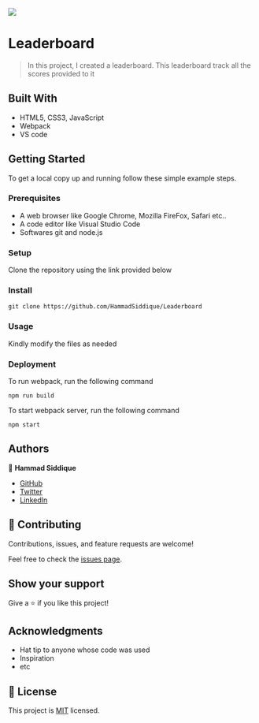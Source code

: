 ![](https://img.shields.io/badge/Microverse-blueviolet)

# Leaderboard

> In this project, I created a leaderboard. This leaderboard track all the scores provided to it

## Built With

- HTML5, CSS3, JavaScript
- Webpack
- VS code

<!-- ## Live Demo

To check out a live-demo of the webiste visit [here](https://hammadsiddique.github.io/Todo-list/dist/index.html). -->

## Getting Started

To get a local copy up and running follow these simple example steps.

### Prerequisites

- A web browser like Google Chrome, Mozilla FireFox, Safari etc..
- A code editor like Visual Studio Code
- Softwares git and node.js

### Setup

Clone the repository using the link provided below

### Install

```
git clone https://github.com/HammadSiddique/Leaderboard
```

### Usage

Kindly modify the files as needed

### Deployment

To run webpack, run the following command

```
npm run build
```

To start webpack server, run the following command

```
npm start
```

## Authors

👤 **Hammad Siddique**

- [GitHub](https://github.com/HammadSiddique)
- [Twitter](https://twitter.com/hs_devv)
- [LinkedIn](https://www.linkedin.com/in/hammad-siddique-6a5469231/)

## 🤝 Contributing

Contributions, issues, and feature requests are welcome!

Feel free to check the [issues page](../../issues/).

## Show your support

Give a ⭐️ if you like this project!

## Acknowledgments

- Hat tip to anyone whose code was used
- Inspiration
- etc

## 📝 License

This project is [MIT](./MIT.md) licensed.
